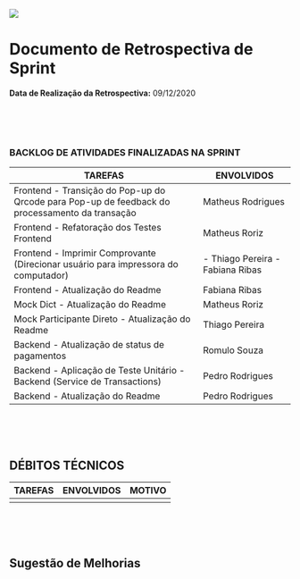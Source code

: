 [![](https://github.com/Vamos-Parcelar-Lift-Learning/Documentos/blob/main/Imagens/cabecalho_relatorios.png)](https://github.com/Vamos-Parcelar-Lift-Learning/Documentos/blob/main/Imagens/cabecalho_relatorios.png)

# Documento de Retrospectiva de Sprint

**Data de Realização da Retrospectiva:** 09/12/2020

<br/>
<br/>
<br/>

### BACKLOG DE ATIVIDADES FINALIZADAS NA SPRINT

| TAREFAS                                 | ENVOLVIDOS                     |
| --------------------------------------- | ------------------------------ |
| Frontend - Transição do Pop-up do Qrcode para Pop-up de feedback do processamento da transação | Matheus Rodrigues|
| Frontend - Refatoração dos Testes Frontend | Matheus Roriz|
| Frontend - Imprimir Comprovante (Direcionar usuário para impressora do computador) | - Thiago Pereira - Fabiana Ribas|
| Frontend - Atualização do Readme | Fabiana Ribas |
| Mock Dict - Atualização do Readme | Matheus Roriz |
| Mock Participante Direto - Atualização do Readme | Thiago Pereira |
| Backend - Atualização de status de pagamentos | Romulo Souza |
| Backend - Aplicação de Teste Unitário - Backend (Service de Transactions) | Pedro Rodrigues |
| Backend - Atualização do Readme | Pedro Rodrigues |
<br/>
<br/>
<br/>

## DÉBITOS TÉCNICOS

| TAREFAS | ENVOLVIDOS | MOTIVO |
| ------- | ---------- | ------ |
|         |            |        |

<br/>
<br/>
<br/>

## Sugestão de Melhorias
